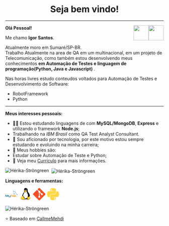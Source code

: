 <h1 align="center"> Seja bem vindo! </h1>
<hr />
<a href="https://github.com/igorSantos261" target="_blank">
  <img align="right" src="https://cdn.iconscout.com/icon/free/png-256/github-108-438008.png" width="48px" height="48px">
</a>
<a href="www.linkedin.com/in/igor-santos-05a84273/" target="_blank">
  <img align="right" src="https://i.ibb.co/Kx2GSrT/linkedin.png" width="48px" height="48px">
</a>
<p align="left" > 
  <b>Olá Pessoal!</b>
</p>
<p align="left" >
Me chamo <b> Igor Santos</b>.
</p>
<p align="left" >
Atualmente moro em Sumaré/SP-BR.<br />
Trabalho Atualmente na area de QA em um multinacional, em um projeto de Telecomunicação, como também estou desenvolvendo meus conhecimentos <b>em Automação de Testes e 
 linguagem de programação(Python, Java e Javascript)
  </b>.
</p>
<p align="left" >
Nas horas livres estudo conteudos voltados para Automação de Testes e Desenvolvimento de Software:
</p>
<p align="left" >
<ul>
  <li>RobotFramework </li>
  <li>Python </li>
</ul>
</p>
<hr />

**Meus interesses pessoais:**


- 👩‍💻 Estou estudando linguagens de  com **MySQL/MongoDB**, **Express** e utilizando o framework **Node.js**;
- Trabalhando na *IBM Brasil* como QA Test Analyst Consultant. 
- 💼 Sou aficionado por tecnologia, por este motivo estou sempre estudando e evoluindo na minha carreira;
- 👾 Meus hobbies são: 
- Estudar sobre Automação de Teste e Python; 
- 📝 Veja meu <a href="https://docs.google.com/document/d/1NujnCs3G1ZyQ8KmVwHvQH-ISh6rGm_5q/edit" target="_blank">Currículo</a> para mais informações.

<p>
  <img align="left" src="https://github-readme-stats.vercel.app/api/top-langs/?username=strongreen&layout=compact&theme=graywhite&title_color=268bd2" alt="Hérika-Ströngreen" />
</p>
<p>&nbsp;
  <img align="center" src="https://github-readme-stats.vercel.app/api?username=strongreen&count_private=true&show_icons=true&theme=graywhite&icon_color=268bd2&title_color=268bd2" alt="Hérika-Ströngreen" />
</p>

**Linguagens e ferramentas:**  

<p align="left">
<img src="https://raw.githubusercontent.com/devicons/devicon/master/icons/mysql/mysql-original-wordmark.svg" alt="mysql" width="40" height="40"/> 
<img src="https://raw.githubusercontent.com/devicons/devicon/master/icons/linux/linux-original.svg" alt="linux" width="40" height="40" />
<img src="https://raw.githubusercontent.com/devicons/devicon/master/icons/git/git-original.svg" alt="git" width="40" height="40"/> 
<img src="https://raw.githubusercontent.com/devicons/devicon/master/icons/python/python-plain.svg" alt="Python" width="40" height="40" />
</p>




<p align="left"> <img src="https://komarev.com/ghpvc/?username=strongreen" alt="Hérika-Ströngreen" /> </p>

⭐️ Baseado em [CallmeMehdi](https://github.com/CallmeMehdi)


<!--
**igorSantos261/igorSantos261** is a ✨ _special_ ✨ repository because its `README.md` (this file) appears on your GitHub profile.

Here are some ideas to get you started:

- 🔭 I’m currently working on ...
- 🌱 I’m currently learning ...
- 👯 I’m looking to collaborate on ...
- 🤔 I’m looking for help with ...
- 💬 Ask me about ...
- 📫 How to reach me: ...
- 😄 Pronouns: ...
- ⚡ Fun fact: ...
-->

